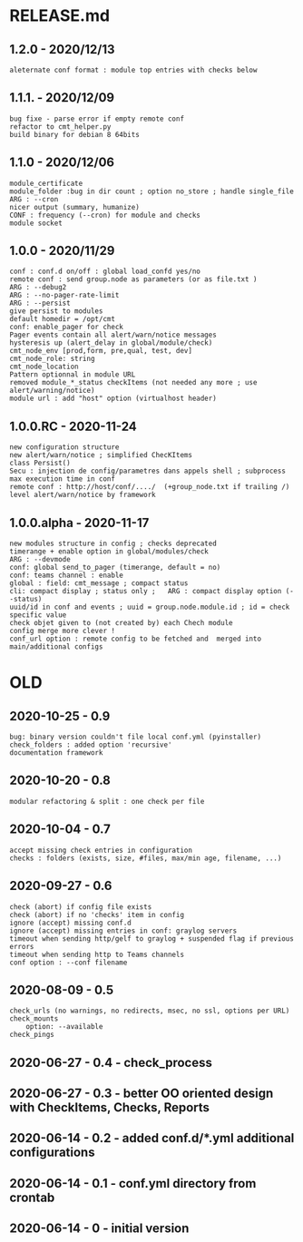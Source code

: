 RELEASE.md
==========



## 1.2.0 - 2020/12/13

    aleternate conf format : module top entries with checks below


## 1.1.1. - 2020/12/09

    bug fixe - parse error if empty remote conf
    refactor to cmt_helper.py
    build binary for debian 8 64bits

## 1.1.0 - 2020/12/06

    module_certificate
    module_folder :bug in dir count ; option no_store ; handle single_file
    ARG : --cron
    nicer output (summary, humanize)
    CONF : frequency (--cron) for module and checks
    module socket
    
## 1.0.0 - 2020/11/29

    conf : conf.d on/off : global load_confd yes/no
    remote conf : send group.node as parameters (or as file.txt )  
    ARG : --debug2
    ARG : --no-pager-rate-limit
    ARG : --persist
    give persist to modules
    default homedir = /opt/cmt
    conf: enable_pager for check
    Pager events contain all alert/warn/notice messages
    hysteresis up (alert_delay in global/module/check)
    cmt_node_env [prod,form, pre,qual, test, dev]
    cmt_node_role: string
    cmt_node_location
    Pattern optionnal in module URL
    removed module_*_status checkItems (not needed any more ; use alert/warning/notice)
    module url : add "host" option (virtualhost header)

## 1.0.0.RC - 2020-11-24

    new configuration structure
    new alert/warn/notice ; simplified ChecKItems
    class Persist()
    Secu : injection de config/parametres dans appels shell ; subprocess
    max execution time in conf
    remote conf : http://host/conf/..../  (+group_node.txt if trailing /) 
    level alert/warn/notice by framework


## 1.0.0.alpha - 2020-11-17

    new modules structure in config ; checks deprecated
    timerange + enable option in global/modules/check
    ARG : --devmode
    conf: global send_to_pager (timerange, default = no)
    conf: teams channel : enable 
    global : field: cmt_message ; compact status
    cli: compact display ; status only ;   ARG : compact display option (--status)
    uuid/id in conf and events ; uuid = group.node.module.id ; id = check specific value
    check objet given to (not created by) each Chech module
    config merge more clever !
    conf_url option : remote config to be fetched and  merged into main/additional configs


# OLD

## 2020-10-25 - 0.9

    bug: binary version couldn't file local conf.yml (pyinstaller)
    check_folders : added option 'recursive'
    documentation framework

## 2020-10-20 - 0.8

    modular refactoring & split : one check per file


## 2020-10-04 - 0.7

    accept missing check entries in configuration
    checks : folders (exists, size, #files, max/min age, filename, ...)


## 2020-09-27 - 0.6

    check (abort) if config file exists
    check (abort) if no 'checks' item in config
    ignore (accept) missing conf.d
    ignore (accept) missing entries in conf: graylog servers
    timeout when sending http/gelf to graylog + suspended flag if previous errors
    timeout when sending http to Teams channels
    conf option : --conf filename

## 2020-08-09 - 0.5

    check_urls (no warnings, no redirects, msec, no ssl, options per URL)
    check_mounts
        option: --available
    check_pings

## 2020-06-27 - 0.4 - check_process

## 2020-06-27 - 0.3 - better OO oriented design with CheckItems, Checks, Reports

## 2020-06-14 - 0.2 - added conf.d/*.yml additional configurations

## 2020-06-14 - 0.1 - conf.yml directory from crontab

## 2020-06-14 - 0   - initial version
